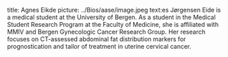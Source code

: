 title: Agnes Eikde picture: ../Bios/aase/image.jpeg text:es Jørgensen Eide is a medical student at the University of Bergen. As a student in the Medical Student Research Program at the Faculty of Medicine, she is affiliated with MMIV and Bergen Gynecologic Cancer Research Group. Her research focuses on CT-assessed abdominal fat distribution markers for prognostication and tailor of treatment in uterine cervical cancer.
